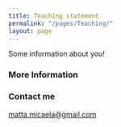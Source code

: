```yaml
---
title: Teaching statement
permalink: "/pages/Teaching/"
layout: page
---
```


Some information about you!

### More Information



### Contact me

[matta.micaela@gmail.com](mailto:matta.micaela@gmail.com)

